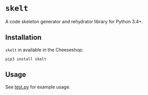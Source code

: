 # `skelt`

A code skeleton generator and rehydrator library for Python 3.4+.

## Installation

`skelt` in available in the Cheeseshop:

    pip3 install skelt

## Usage

See [test.py](https://github.com/jklukas/skelt/blob/master/test.py) for example usage.

